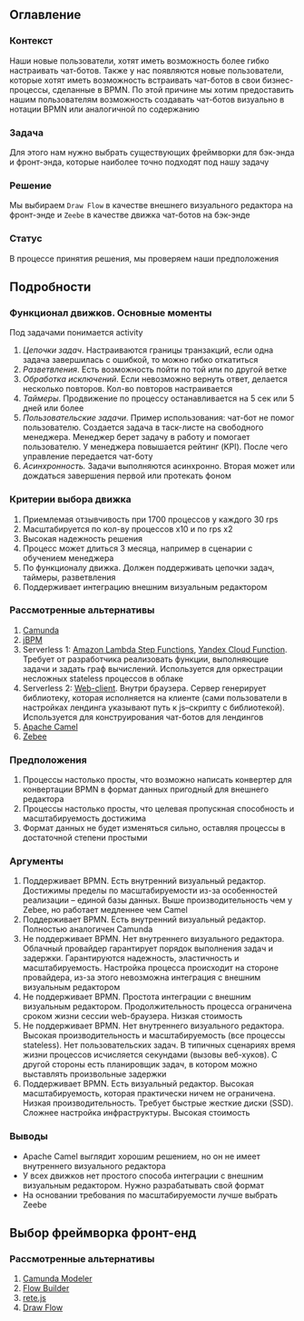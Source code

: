 ## Оглавление

### Контекст

Наши новые пользователи, хотят иметь возможность более гибко настраивать чат-ботов. Также у нас появляются новые пользователи, которые хотят иметь возможность встраивать чат-ботов в свои бизнес-процессы, сделанные в BPMN.
По этой причине мы хотим предоставить нашим пользователям возможность создавать чат-ботов визуально в нотации BPMN или аналогичной по содержанию

### Задача

Для этого нам нужно выбрать существующих фреймворки для бэк-энда и фронт-энда, которые наиболее точно подходят под нашу задачу

### Решение

Мы выбираем `Draw Flow` в качестве внешнего визуального редактора на фронт-энде и `Zeebe` в качестве движка чат-ботов на бэк-энде

### Статус

В процессе принятия решения, мы проверяем наши предположения

## Подробности

### Функционал движков. Основные моменты

Под задачами понимается activity

1. _Цепочки задач_. Настраиваются границы транзакций, если одна задача завершилась с ошибкой, то можно гибко откатиться
2. _Разветвления_. Есть возможность пойти по той или по другой ветке
3. _Обработка исключений_. Если невозможно вернуть ответ, делается несколько повторов. Кол-во повторов настраивается
4. _Таймеры_. Продвижение по процессу останавливается на 5 сек или 5 дней или более
5. _Пользовательские задачи_. Пример использования: чат-бот не помог пользователю. Создается задача в таск-листе на свободного менеджера. Менеджер берет задачу в работу и помогает пользователю. У менеджера повышается рейтинг (KPI). После чего управление передается чат-боту
6. _Асинхронность._ Задачи выполняются асинхронно. Вторая может или дождаться завершения первой или протекать фоном

### Критерии выбора движка
1. Приемлемая отзывчивость при 1700 процессов у каждого 30 rps
2. Масштабируется по кол-ву процессов x10 и по rps x2
3. Высокая надежность решения
4. Процесс может длиться 3 месяца, например в сценарии с обучением менеджера
5. По функционалу движка. Должен поддерживать цепочки задач, таймеры, разветвления
6. Поддерживает интеграцию внешним визуальным редактором

### Рассмотренные альтернативы

1. [Camunda](https://camunda.com/)
2. [jBPM](https://www.jbpm.org/)
3. Serverless 1: [Amazon Lambda Step Functions](https://aws.amazon.com/ru/step-functions/), [Yandex Cloud Function](https://cloud.yandex.com/en-ru/services/functions). Требует от разработчика реализовать функции, выполняющие задачи и задать граф вычислений. Используется для оркестрации несложных stateless процессов в облаке
4. Serverless 2: [Web-client](https://habr.com/ru/post/487340/). Внутри браузера. Сервер генерирует библиотеку, которая исполняется на клиенте (сами пользователи в настройках лендинга указывают путь к js–скрипту с библиотекой). Используется для конструирования чат-ботов для лендингов
5. [Apache Camel](https://camel.apache.org/)
6. [Zebee](https://docs.camunda.io/docs/components/zeebe/zeebe-overview/)

### Предположения
1. Процессы настолько просты, что возможно написать конвертер для конвертации BPMN в формат данных пригодный для внешнего редактора
2. Процессы настолько просты, что целевая пропускная способность и масштабируемость достижима
3. Формат данных не будет изменяться сильно, оставляя процессы в достаточной степени простыми

### Аргументы
1. Поддерживает BPMN. Есть внутренний визуальный редактор. Достижимы пределы по масштабируемости из-за особенностей реализации – единой базы данных. Выше производительность чем у Zebee, но работает медленнее чем Camel
2. Поддерживает BPMN. Есть внутренний визуальный редактор. Полностью аналогичен Camunda
3. Не поддерживает BPMN. Нет внутреннего визуального редактора. Облачный провайдер гарантирует порядок выполнения задач и задержки. Гарантируются надежность, эластичность и масштабируемость. Настройка процесса происходит на стороне провайдера, из-за этого невозможна интеграция с внешним визуальным редактором
4. Не поддерживает BPMN. Простота интеграции с внешним визуальным редактором. Продолжительность процесса ограничена сроком жизни сессии web-браузера. Низкая стоимость
5. Не поддерживает BPMN. Нет внутреннего визуального редактора. Высокая производительность и масштабируемость (все процессы stateless). Нет пользовательских задач. В типичных сценариях время жизни процессов исчисляется секундами (вызовы веб-хуков). С другой стороны есть планировщик задач, в котором можно выставлять произвольные задержки
6. Поддерживает BPMN. Есть визуальный редактор. Высокая масштабируемость, которая практически ничем не ограничена. Низкая производительность. Требует быстрые жесткие диски (SSD). Сложнее настройка инфраструктуры. Высокая стоимость

### Выводы

* Apache Camel выглядит хорошим решением, но он не имеет внутреннего визуального редактора
* У всех движков нет простого способа интеграции с внешним визуальным редактором. Нужно разрабатывать свой формат
* На основании требования по масштабируемости лучше выбрать Zeebe

## Выбор фреймворка фронт-енд

### Рассмотренные альтернативы

1. [Camunda Modeler](https://github.com/camunda/camunda-modeler)
2. [Flow Builder](https://github.com/bytedance/flow-builder)
3. [rete.js](https://github.com/retejs/rete)
4. [Draw Flow](https://github.com/jerosoler/Drawflow)


